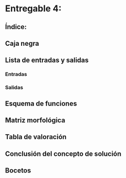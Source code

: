 # Entregable 4: 
## Índice:

## Caja negra

## Lista de entradas y salidas
### Entradas

### Salidas

## Esquema de funciones

## Matriz morfológica

## Tabla de valoración

## Conclusión del concepto de solución

## Bocetos

